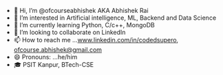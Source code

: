 - 👋 Hi, I’m @ofcourseabhishek AKA Abhishek Rai
- 👀 I’m interested in Artificial intelligence, ML, Backend and Data Science
- 🌱 I’m currently learning Python, C/c++, MongoDB
- 💞️ I’m looking to collaborate on LinkedIn
- 📫 How to reach me ...www.linkedin.com/in/codedsupero, ofcourse.abhishek@gmail.com
- 😄 Pronouns: ...he/him
- 🎓 PSIT Kanpur, BTech-CSE

<!---
codedsuperhero/codedsuperhero is a ✨ special ✨ repository because its `README.md` (this file) appears on your GitHub profile.
You can click the Preview link to take a look at your changes.
--->
